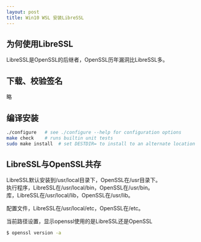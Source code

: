```yaml
---
layout: post
title: Win10 WSL 安装LibreSSL
---
```


## 为何使用LibreSSL

LibreSSL是OpenSSL的后继者，OpenSSL历年漏洞比LibreSSL多。

## 下载、校验签名

略

## 编译安装

```bash
./configure   # see ./configure --help for configuration options
make check    # runs builtin unit tests
sudo make install  # set DESTDIR= to install to an alternate location
```


## LibreSSL与OpenSSL共存

LibreSSL默认安装到/usr/local目录下，OpenSSL在/usr目录下。  
执行程序，LibreSSL在/usr/local/bin，OpenSSL在/usr/bin。  
库，LibreSSL在/usr/local/lib，OpenSSL在/usr/lib。  

配置文件，LibreSSL在/usr/local/etc，OpenSSL在/etc。  

当前路径设置，显示openssl使用的是LibreSSL还是OpenSSL
```bash
$ openssl version -a
```
